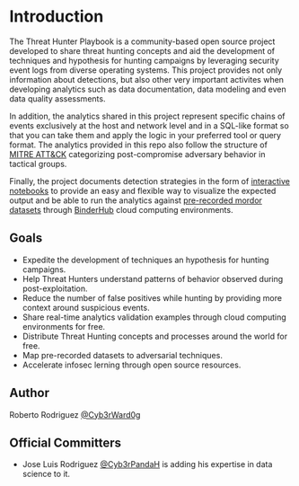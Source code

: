 # Introduction

The Threat Hunter Playbook is a community-based open source project developed to share threat hunting concepts and aid the development of techniques and hypothesis for hunting campaigns by leveraging security event logs from diverse operating systems. This project provides not only information about detections, but also other very important activites when developing analytics such as data documentation, data modeling and even data quality assessments.

In addition, the analytics shared in this project represent specific chains of events exclusively at the host and network level and in a SQL-like format so that you can take them and apply the logic in your preferred tool or query format. The analytics provided in this repo also follow the structure of [MITRE ATT&CK](https://attack.mitre.org/wiki/Main_Page) categorizing post-compromise adversary behavior in tactical groups.

Finally, the project documents detection strategies in the form of [interactive notebooks](https://github.com/hunters-forge/notebooks-forge#what-is-a-notebook) to provide an easy and flexible way to visualize the expected output and be able to run the analytics against [pre-recorded mordor datasets](https://github.com/hunters-forge/mordor) through [BinderHub](https://mybinder.readthedocs.io/en/latest/index.html) cloud computing environments.

## Goals

* Expedite the development of techniques an hypothesis for hunting campaigns.
* Help Threat Hunters understand patterns of behavior observed during post-exploitation.
* Reduce the number of false positives while hunting by providing more context around suspicious events.
* Share real-time analytics validation examples through cloud computing environments for free.
* Distribute Threat Hunting concepts and processes around the world for free.
* Map pre-recorded datasets to adversarial techniques.
* Accelerate infosec lerning through open source resources.

## Author

Roberto Rodriguez [@Cyb3rWard0g](https://twitter.com/Cyb3rWard0g)

## Official Committers

* Jose Luis Rodriguez [@Cyb3rPandaH](https://twitter.com/Cyb3rPandaH) is adding his expertise in data science to it.